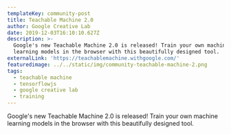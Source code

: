 ```yaml
---
templateKey: community-post
title: Teachable Machine 2.0
author: Google Creative Lab
date: 2019-12-03T16:10:10.627Z
description: >-
  Google's new Teachable Machine 2.0 is released! Train your own machine
  learning models in the browser with this beautifully designed tool.
externalLink: 'https://teachablemachine.withgoogle.com/'
featuredimage: ../../static/img/community-teachable-machine-2.png
tags:
  - teachable machine
  - tensorflowjs
  - google creative lab
  - training
---
```

Google's new Teachable Machine 2.0 is released! Train your own machine learning models in the browser with this beautifully designed tool.
